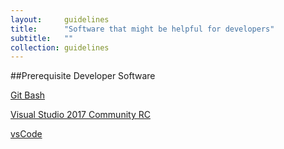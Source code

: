 ```yaml
---
layout:     guidelines
title:      "Software that might be helpful for developers"
subtitle:   ""
collection: guidelines
---
```

 
##Prerequisite Developer Software

[Git Bash](https://git-scm.com/download/win)

[Visual Studio 2017 Community RC](https://www.visualstudio.com/vs/visual-studio-2017-rc/)

[vsCode](http://code.visualstudio.com/) 
